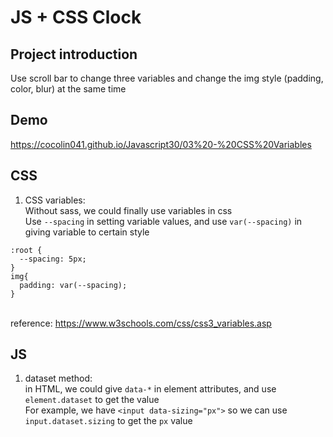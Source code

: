 # JS + CSS Clock

## Project introduction
Use scroll bar to change three variables and change the img style (padding, color, blur) at the same time

## Demo
https://cocolin041.github.io/Javascript30/03%20-%20CSS%20Variables

## CSS
1. CSS variables: <br>
Without sass, we could finally use variables in css<br>
Use ```--spacing``` in setting variable values, and use ```var(--spacing)``` in giving variable to certain style
```
:root {
  --spacing: 5px;
}
img{
  padding: var(--spacing);
}
```
<br>reference: https://www.w3schools.com/css/css3_variables.asp

## JS
1. dataset method: <br>
in HTML, we could give ```data-*``` in element attributes, and use ```element.dataset``` to get the value<br>
For example, we have ```<input data-sizing="px">``` so we can use ```input.dataset.sizing``` to get the ```px``` value